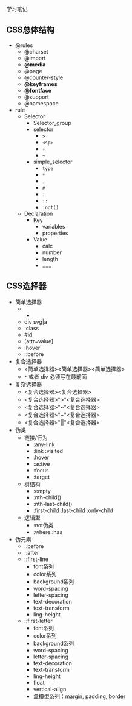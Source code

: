 学习笔记

## CSS总体结构

- @rules
  - @charset
  - @import
  - **@media**
  - @page
  - @counter-style
  - **@keyframes**
  - **@fontface**
  - @support
  - @namespace
- rule
  - Selector
    - Selector_group
    - selector
      - `>`
      - `<sp>`
      - `+`
      - `~`
    - simple_selector
      - `type`
      - `*`
      - `.`
      - `#`
      - `:`
      - `::`
      - `:not()`
  - Declaration
    - Key
      - variables
      - properties
    - Value
      - calc
      - number
      - length
      - ......

## CSS选择器

- 简单选择器
  - *
  - div svg|a
  - .class
  - #id
  - [attr=value]
  - :hover
  - ::before
- 复合选择器
  - <简单选择器><简单选择器><简单选择器>
  - `*` 或者 div 必须写在最前面
- 复杂选择器
  - <复合选择器><sp><复合选择器>
  - <复合选择器>">"<复合选择器>
  - <复合选择器>"~"<复合选择器>
  - <复合选择器>"+"<复合选择器>
  - <复合选择器>"||"<复合选择器>
- 伪类
  - 链接/行为
    - :any-link
    - :link :visited
    - :hover
    - :active
    - :focus
    - :target
  - 树结构
    - :empty
    - :nth-child()
    - :nth-last-child()
    - :first-child :last-child :only-child
  - 逻辑型
    - :not伪类
    - :where :has
- 伪元素
  - ::before
  - ::after
  - ::first-line
    - font系列
    - color系列
    - background系列
    - word-spacing
    - letter-spacing
    - text-decoration
    - text-transform
    - ling-height
  - ::first-letter
    - font系列
    - color系列
    - background系列
    - word-spacing
    - letter-spacing
    - text-decoration
    - text-transform
    - ling-height
    - float
    - vertical-align
    - 盒模型系列：margin, padding, border
